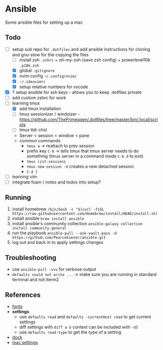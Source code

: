 # Ansible
Some ansible files for setting up a mac

## Todo
- [ ] setup sub repo for `.dotfiles` and add ansible instructions for cloning and gnu-stow for the copying the files
  - [ ] install zsh `.zshrc` + oh-my-zsh (save zsh config) + powerlevel10k `.p10k.zsh`
  - [x] global `.gitignore`
  - [x] nvim config `~/.config/nvim/`
  - [x] `~/.ideavimrc`
  - [x] setup relative numbers for vscode 
- [x] ? setup ansible for ssh keys - allows you to keep .dotfiles private 
- [ ] add custom zshrc for work
- [ ] learning tmux
  - [x] add tmux installation
  - [ ] tmux sessionizer / windoizer - https://github.com/ThePrimeagen/.dotfiles/tree/master/bin/.local/scripts
  - [ ] tmux tldr chst 
  - Server < session < window < pane 
  - common commands
    - `tmux a` -> reattach to prev session
    - prefix key `C-b` -> tells tmux that tmux server needs to do something (tmux server in a command mode `C-b d` to exit)
    - `tmux list-sessions`
    - `tmux new-session -d` creates a new detached session
    - `C-d [` 
- [ ] learning vim 
- [ ] integrate foam / notes and todos into setup?

## Running
1. install homebrew `/bin/bash -c "$(curl -fsSL https://raw.githubusercontent.com/Homebrew/install/HEAD/install.sh)`
2. install ansible `brew install ansible`
3. install ansible's community collection `ansible-galaxy collection install community.general`
4. run the playbook `ansible-pull --ask-vault-pass -U https://github.com/Pearcekieser/ansible.git`
5. log out and back in to apply settings changes 

## Troubleshooting
- use `ansible-pull -vvv` for verbose output
- `defaults could not write ...` -> make sure you are running in standard terminal and not iterm2

## References
- [fonts](https://github.com/fubarhouse/ansible-role-macfonts/blob/master/tasks/fonts.yml)
- **settings**
  - use `defaults read` and `defaults -currentHost read` to get current settings
  - diff settings with `diff a b` context can be included with `-U5`
  - use `defaults read-type` to get the type of a setting
- [dock](https://github.com/geerlingguy/ansible-collection-mac/blob/master/roles/dock/README.md)
- [mac settings](https://github.com/pawelgrzybek/dotfiles/blob/master/setup-macos.sh)